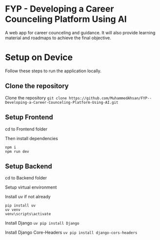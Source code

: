 # FYP - Developing a Career Counceling Platform Using AI
A web app for career counceling and guidance. It will also provide learning material and roadmaps to achieve the final objective.

# Setup on Device
Follow these steps to run the application locally.

## Clone the repository
Clone the repository
```git clone https://github.com/MuhammedAhsan/FYP--Developing-a-Career-Counceling-Platform-Using-AI.git```

## Setup Frontend
cd to Frontend folder

Then install dependencies
```
npm i
npm run dev
```

## Setup Backend
cd to Backend folder

Setup virtual environment

Install uv if not already
```
pip install uv
uv venv
venv\scripts\activate
```

Install Django
```uv pip install Django```

Install Django Core-Headers
```uv pip install django-cors-headers```

